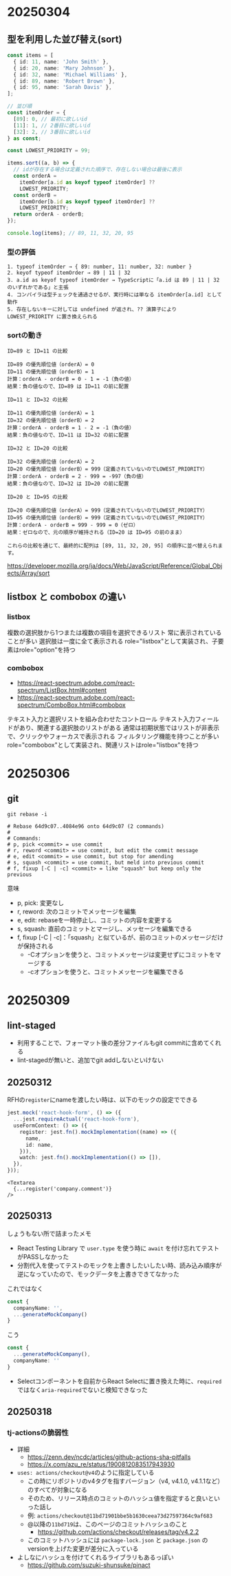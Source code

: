 # 20250304
## 型を利用した並び替え(sort)

```ts
const items = [
  { id: 11, name: 'John Smith' },
  { id: 20, name: 'Mary Johnson' },
  { id: 32, name: 'Michael Williams' },
  { id: 89, name: 'Robert Brown' },
  { id: 95, name: 'Sarah Davis' },
];

// 並び順
const itemOrder = {
  [89]: 0, // 最初に欲しいid
  [11]: 1, // 2番目に欲しいid
  [32]: 2, // 3番目に欲しいid
} as const;

const LOWEST_PRIORITY = 99;

items.sort((a, b) => {
  // idが存在する場合は定義された順序で、存在しない場合は最後に表示
  const orderA =
    itemOrder[a.id as keyof typeof itemOrder] ??
    LOWEST_PRIORITY;
  const orderB =
    itemOrder[b.id as keyof typeof itemOrder] ??
    LOWEST_PRIORITY;
  return orderA - orderB;
});

console.log(items); // 89, 11, 32, 20, 95
```

### 型の評価

```
1. typeof itemOrder → { 89: number, 11: number, 32: number }
2. keyof typeof itemOrder → 89 | 11 | 32
3. a.id as keyof typeof itemOrder → TypeScriptに「a.id は 89 | 11 | 32 のいずれかである」と主張
4. コンパイラは型チェックを通過させるが、実行時には単なる itemOrder[a.id] として動作
5. 存在しないキーに対しては undefined が返され、?? 演算子により LOWEST_PRIORITY に置き換えられる
```

### sortの動き
```
ID=89 と ID=11 の比較

ID=89 の優先順位値（orderA）= 0
ID=11 の優先順位値（orderB）= 1
計算：orderA - orderB = 0 - 1 = -1（負の値）
結果：負の値なので、ID=89 は ID=11 の前に配置

ID=11 と ID=32 の比較

ID=11 の優先順位値（orderA）= 1
ID=32 の優先順位値（orderB）= 2
計算：orderA - orderB = 1 - 2 = -1（負の値）
結果：負の値なので、ID=11 は ID=32 の前に配置

ID=32 と ID=20 の比較

ID=32 の優先順位値（orderA）= 2
ID=20 の優先順位値（orderB）= 999（定義されていないのでLOWEST_PRIORITY）
計算：orderA - orderB = 2 - 999 = -997（負の値）
結果：負の値なので、ID=32 は ID=20 の前に配置

ID=20 と ID=95 の比較

ID=20 の優先順位値（orderA）= 999（定義されていないのでLOWEST_PRIORITY）
ID=95 の優先順位値（orderB）= 999（定義されていないのでLOWEST_PRIORITY）
計算：orderA - orderB = 999 - 999 = 0（ゼロ）
結果：ゼロなので、元の順序が維持される（ID=20 は ID=95 の前のまま）

これらの比較を通じて、最終的に配列は [89, 11, 32, 20, 95] の順序に並べ替えられます。
```


https://developer.mozilla.org/ja/docs/Web/JavaScript/Reference/Global_Objects/Array/sort

## listbox と combobox の違い
### listbox

複数の選択肢から1つまたは複数の項目を選択できるリスト
常に表示されていることが多い
選択肢は一度に全て表示される
role="listbox"として実装され、子要素はrole="option"を持つ

### combobox
- https://react-spectrum.adobe.com/react-spectrum/ListBox.html#content
- https://react-spectrum.adobe.com/react-spectrum/ComboBox.html#combobox

テキスト入力と選択リストを組み合わせたコントロール
テキスト入力フィールドがあり、関連する選択肢のリストがある
通常は初期状態ではリストが非表示で、クリックやフォーカスで表示される
フィルタリング機能を持つことが多い
role="combobox"として実装され、関連リストはrole="listbox"を持つ

# 20250306
## git

`git rebase -i`

```
# Rebase 64d9c07..4084e96 onto 64d9c07 (2 commands)
#
# Commands:
# p, pick <commit> = use commit
# r, reword <commit> = use commit, but edit the commit message
# e, edit <commit> = use commit, but stop for amending
# s, squash <commit> = use commit, but meld into previous commit
# f, fixup [-C | -c] <commit> = like "squash" but keep only the previous
```

意味
- p, pick: 変更なし
- r, reword: 次のコミットでメッセージを編集
- e, edit: rebaseを一時停止し、コミットの内容を変更する
- s, squash: 直前のコミットとマージし、メッセージを編集できる
- f, fixup [-C | -c]：「squash」と似ているが、前のコミットのメッセージだけが保持される
  - -Cオプションを使うと、コミットメッセージは変更せずにコミットをマージする
  - -cオプションを使うと、コミットメッセージを編集できる

# 20250309
## lint-staged
- 利用することで、フォーマット後の差分ファイルもgit commitに含めてくれる
- lint-stagedが無いと、追加でgit addしないといけない

## 20250312

RFHの`register`にnameを渡したい時は、以下のモックの設定でできる

```ts
jest.mock('react-hook-form', () => ({
  ...jest.requireActual('react-hook-form'),
  useFormContext: () => ({
    register: jest.fn().mockImplementation((name) => ({
      name,
      id: name,
    })),
    watch: jest.fn().mockImplementation(() => []),
  }),
}));
```

```tsx
<Textarea
  {...register('company.comment')}
/>
```

## 20250313
しょうもない所で詰まったメモ
* React Testing Library で `user.type` を使う時に `await` を付け忘れてテストがPASSしなかった
* 分割代入を使ってテストのモックを上書きしたいしたい時、読み込み順序が逆になっていたので、モックデータを上書きできてなかった

これではなく

```ts
const {
  companyName: '',
  ...generateMockCompany()
}
```

こう

```ts
const {
  ...generateMockCompany(),
  companyName: ''
}
```

* Selectコンポーネントを自前からReact Selectに置き換えた時に、`required`ではなく`aria-required`でないと検知できなった

## 20250318
### tj-actionsの脆弱性

- 詳細
  - https://zenn.dev/ncdc/articles/github-actions-sha-pitfalls
  - https://x.com/azu_re/status/1900812083517943930
- `uses: actions/checkout@v4`のように指定している
  - この時にリポジトリのv4タグを指すバージョン（v4, v4.1.0, v4.1.1など）のすべてが対象になる
  - そのため、リリース時点のコミットのハッシュ値を指定すると良いといった話し
  - 例: `actions/checkout@11bd71901bbe5b1630ceea73d27597364c9af683`
  - @以降の`11bd719`は、このページのコミットハッシュのこと
    - https://github.com/actions/checkout/releases/tag/v4.2.2
  - このコミットハッシュには `package-lock.json` と `package.json` の versionを上げた変更が差分に入っている
- よしなにハッシュを付けてくれるライブラリもあるっぽい
  - https://github.com/suzuki-shunsuke/pinact
